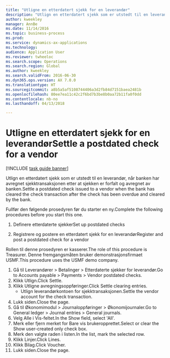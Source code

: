 ```yaml
--- 
title: "Utligne en etterdatert sjekk for en leverandør"
description: "Utlign en etterdatert sjekk som er utstedt til en leverandør, når banken har avregnet sjekktransaksjonen etter at sjekken er forfalt og avregnet av banken."
author: kweekley
manager: AnnBe
ms.date: 11/14/2016
ms.topic: business-process
ms.prod: 
ms.service: dynamics-ax-applications
ms.technology: 
audience: Application User
ms.reviewer: twheeloc
ms.search.scope: Operations
ms.search.region: Global
ms.author: kweekley
ms.search.validFrom: 2016-06-30
ms.dyn365.ops.version: AX 7.0.0
ms.translationtype: HT
ms.sourcegitcommit: a8b5a5af5108744406a3d2fb84d7151baea2481b
ms.openlocfilehash: 80ee7ea11c42c2f6bd7b3be8b0aa72b11fa0f0dd
ms.contentlocale: nb-no
ms.lasthandoff: 04/13/2018

---
```

# <a name="settle-a-postdated-check-for-a-vendor"></a><span data-ttu-id="d6755-103">Utligne en etterdatert sjekk for en leverandør</span><span class="sxs-lookup"><span data-stu-id="d6755-103">Settle a postdated check for a vendor</span></span>

[!INCLUDE [task guide banner](../../includes/task-guide-banner.md)]

<span data-ttu-id="d6755-104">Utlign en etterdatert sjekk som er utstedt til en leverandør, når banken har avregnet sjekktransaksjonen etter at sjekken er forfalt og avregnet av banken.</span><span class="sxs-lookup"><span data-stu-id="d6755-104">Settle a postdated check issued to a vendor when the bank has cleared the check transaction after the check has been overdue and cleared by the bank.</span></span> 

<span data-ttu-id="d6755-105">Fullfør den følgende prosedyren før du starter en ny.</span><span class="sxs-lookup"><span data-stu-id="d6755-105">Complete the following procedures before you start this one.</span></span>

1) <span data-ttu-id="d6755-106">Definere etterdaterte sjekker</span><span class="sxs-lookup"><span data-stu-id="d6755-106">Set up postdated checks</span></span>

2) <span data-ttu-id="d6755-107">Registrere og postere en etterdatert sjekk for en leverandør</span><span class="sxs-lookup"><span data-stu-id="d6755-107">Register and post a postdated check for a vendor</span></span>



<span data-ttu-id="d6755-108">Rollen til denne prosedyren er kasserer.</span><span class="sxs-lookup"><span data-stu-id="d6755-108">The role of this procedure is Treasurer.</span></span> <span data-ttu-id="d6755-109">Denne fremgangsmåten bruker demonstrasjonsfirmaet USMF.</span><span class="sxs-lookup"><span data-stu-id="d6755-109">This procedure uses the USMF demo company.</span></span>

1. <span data-ttu-id="d6755-110">Gå til Leverandører > Betalinger > Etterdaterte sjekker for leverandør.</span><span class="sxs-lookup"><span data-stu-id="d6755-110">Go to Accounts payable > Payments > Vendor postdated checks.</span></span>
2. <span data-ttu-id="d6755-111">Klikk Utlign.</span><span class="sxs-lookup"><span data-stu-id="d6755-111">Click Settle.</span></span>
3. <span data-ttu-id="d6755-112">Klikk Utligne avregningsoppføringer.</span><span class="sxs-lookup"><span data-stu-id="d6755-112">Click Settle clearing entries.</span></span>
    * <span data-ttu-id="d6755-113">Utlign leverandørkontoen for sjekktransaksjonen.</span><span class="sxs-lookup"><span data-stu-id="d6755-113">Settle the vendor account for the check transaction.</span></span>  
4. <span data-ttu-id="d6755-114">Lukk siden.</span><span class="sxs-lookup"><span data-stu-id="d6755-114">Close the page.</span></span>
5. <span data-ttu-id="d6755-115">Gå til Økonomimodul > Journaloppføringer > Økonomijournaler.</span><span class="sxs-lookup"><span data-stu-id="d6755-115">Go to General ledger > Journal entries > General journals.</span></span>
6. <span data-ttu-id="d6755-116">Velg Alle i Vis-feltet.</span><span class="sxs-lookup"><span data-stu-id="d6755-116">In the Show field, select 'All'.</span></span>
7. <span data-ttu-id="d6755-117">Merk eller fjern merket for Bare vis brukeropprettet.</span><span class="sxs-lookup"><span data-stu-id="d6755-117">Select or clear the Show user-created only check box.</span></span>
8. <span data-ttu-id="d6755-118">Merk den valgte raden i listen.</span><span class="sxs-lookup"><span data-stu-id="d6755-118">In the list, mark the selected row.</span></span>
9. <span data-ttu-id="d6755-119">Klikk Linjer.</span><span class="sxs-lookup"><span data-stu-id="d6755-119">Click Lines.</span></span>
10. <span data-ttu-id="d6755-120">Klikk Bilag.</span><span class="sxs-lookup"><span data-stu-id="d6755-120">Click Voucher.</span></span>
11. <span data-ttu-id="d6755-121">Lukk siden.</span><span class="sxs-lookup"><span data-stu-id="d6755-121">Close the page.</span></span>


